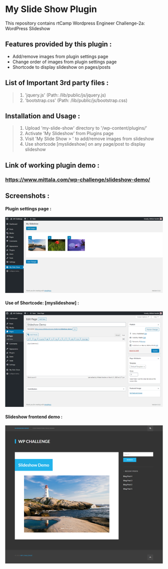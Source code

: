 # My Slide Show Plugin
  This repository contains rtCamp Wordpress Engineer Challenge-2a: WordPress Slideshow 

## Features provided by this plugin :
* Add/remove images from plugin settings page
* Change order of images from plugin settings page
* Shortcode to display slideshow on pages/posts 

## List of Important 3rd party files :
>1. 'jquery.js' (Path: /lib/public/js/jquery.js)
>2. 'bootstrap.css' (Path: /lib/public/js/bootstrap.css)

## Installation and Usage :
>1. Upload 'my-slide-show' directory to '/wp-content/plugins/' 
>2. Activate 'My Slideshow' from Plugins page
>3. Visit 'My Slide Show > ' to add/remove images from slideshow 
>4. Use shortcode [myslideshow] on any page/post to display slideshow

##  Link of working plugin demo :

###  **https://www.mittala.com/wp-challenge/slideshow-demo/**
  
## Screenshots :
#### Plugin settings page :
![Plugin settings page](lib/public/images/01-slideshow-settings.png)

#### Use of Shortcode: [myslideshow] :
![Use of Shortcode](lib/public/images/02-use-of-shortcode.png)

#### Slideshow frontend demo :
![Slideshow frontend demo](lib/public/images/03-slideshow-frontend-demo.png)

